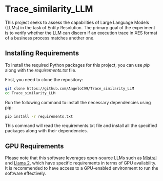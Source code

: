 # Trace_similarity_LLM
This project seeks to assess the capabilities of Large Language Models (LLMs) in the task of Entity Resolution.
The primary goal of the experiment is to verify whether the LLM can discern if an execution trace in XES format of a business process matches another one.

## Installing Requirements

To install the required Python packages for this project, you can use *pip* along with the *requirements.txt* file.

First, you need to clone the repository:
```bash
git clone https://github.com/AngeloC99/Trace_similarity_LLM
cd Trace_similarity_LLM
```

Run the following command to install the necessary dependencies using pip:
```bash
pip install -r requirements.txt
```

This command will read the requirements.txt file and install all the specified packages along with their dependencies.

## GPU Requirements
Please note that this software leverages open-source LLMs such as [Mistral](https://huggingface.co/mistralai/Mistral-7B-Instruct-v0.2) and [Llama 2](https://huggingface.co/meta-llama/Llama-2-7b-chat-hf), which have specific requirements in terms of GPU availability.
It is recommended to have access to a GPU-enabled environment to run the software effectively.
